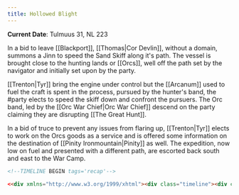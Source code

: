 ```yaml
---
title: Hollowed Blight
---
```

 **Current Date**: Tulmuus 31, NL 223
 
In a bid to leave [[Blackport]], [[Thomas|Cor Devlin]], without a domain, summons a Jinn to speed the Sand Skiff along it's path. The vessel is brought close to the hunting lands or [[Orcs]], well off the path set by the navigator and initially set upon by the party.

[[Trenton|Tyr]] bring the engine under control but the [[Arcanum]] used to fuel the craft is spent in the process, pursued by the hunter's band, the #party elects to speed the skiff down and confront the pursuers. The Orc band, led by the [[Orc War Chief|Orc War Chief]] descend on the party claiming they are disrupting [[The Great Hunt]].

In a bid of truce to prevent any issues from flaring up, [[Trenton|Tyr]] elects to work on the Orcs goods as a service and is offered some information on the destination of [[Pinity Ironmountain|Pinity]] as well. The expedition, now low on fuel and presented with a different path, are escorted back south and east to the War Camp.

```html
<!--TIMELINE BEGIN tags='recap'-->

<<div xmlns="http://www.w3.org/1999/xhtml"><div class="timeline"><div class="timeline-container timeline-left" timeline-date="00223-00003-00023-00001" collapsed="false" style="--timeline-indent: 0;"><div class="timeline-event-list" style="display: block"><div class="timeline-card"><article><h3><a class="internal-link" href="content/History/Attack on Blackport.md">Attack on Blackport</a></h3></article><p>Blackport is assaulted by Fiends at the command of an ancient Archdemon</p></div></div><h2 style="text-align: left;">223-3-23-1</h2></div></div><div class="timeline-rendered">Tue Aug 06 2024 23:41:45 GMT-0400 (Eastern Daylight Time)</div></div>-TIMELINE END-->
```